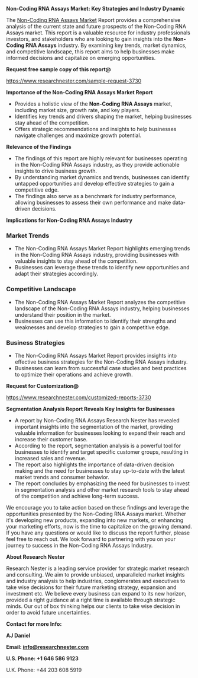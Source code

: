 ﻿<a name="_hlk168570615"></a><a name="_hlk168498031"></a>**Non-Coding RNA Assays Market: Key Strategies and Industry Dynamic**

The [Non-Coding RNA Assays Market](https://www.researchnester.com/reports/non-coding-rna-assays-market/3730) Report provides a comprehensive analysis of the current state and future prospects of the Non-Coding RNA Assays market. This report is a valuable resource for industry professionals investors, and stakeholders who are looking to gain insights into the **Non-Coding RNA Assays** industry. By examining key trends, market dynamics, and competitive landscape, this report aims to help businesses make informed decisions and capitalize on emerging opportunities.

**Request free sample copy of this report@**

<https://www.researchnester.com/sample-request-3730> 

**Importance of the Non-Coding RNA Assays Market Report**

- Provides a holistic view of the **Non-Coding RNA Assays** market, including market size, growth rate, and key players.
- Identifies key trends and drivers shaping the market, helping businesses stay ahead of the competition.
- Offers strategic recommendations and insights to help businesses navigate challenges and maximize growth potential.

**Relevance of the Findings**

- The findings of this report are highly relevant for businesses operating in the Non-Coding RNA Assays industry, as they provide actionable insights to drive business growth.
- By understanding market dynamics and trends, businesses can identify untapped opportunities and develop effective strategies to gain a competitive edge.
- The findings also serve as a benchmark for industry performance, allowing businesses to assess their own performance and make data-driven decisions.

**Implications for Non-Coding RNA Assays Industry**
### **Market Trends**
- The Non-Coding RNA Assays Market Report highlights emerging trends in the Non-Coding RNA Assays industry, providing businesses with valuable insights to stay ahead of the competition.
- Businesses can leverage these trends to identify new opportunities and adapt their strategies accordingly.
### **Competitive Landscape**
- The Non-Coding RNA Assays Market Report analyzes the competitive landscape of the Non-Coding RNA Assays industry, helping businesses understand their position in the market.
- Businesses can use this information to identify their strengths and weaknesses and develop strategies to gain a competitive edge.
### **Business Strategies**
- The Non-Coding RNA Assays Market Report provides insights into effective business strategies for the Non-Coding RNA Assays industry.
- Businesses can learn from successful case studies and best practices to optimize their operations and achieve growth.

**Request for Customization@**

<https://www.researchnester.com/customized-reports-3730> 

**Segmentation Analysis Report Reveals Key Insights for Businesses**

- A report by Non-Coding RNA Assays Research Nester has revealed important insights into the segmentation of the market, providing valuable information for businesses looking to expand their reach and increase their customer base.
- According to the report, segmentation analysis is a powerful tool for businesses to identify and target specific customer groups, resulting in increased sales and revenue.
- The report also highlights the importance of data-driven decision making and the need for businesses to stay up-to-date with the latest market trends and consumer behavior.
- The report concludes by emphasizing the need for businesses to invest in segmentation analysis and other market research tools to stay ahead of the competition and achieve long-term success.

We encourage you to take action based on these findings and leverage the opportunities presented by the Non-Coding RNA Assays market. Whether it's developing new products, expanding into new markets, or enhancing your marketing efforts, now is the time to capitalize on the growing demand. If you have any questions or would like to discuss the report further, please feel free to reach out. We look forward to partnering with you on your journey to success in the Non-Coding RNA Assays Industry.

**About Research Nester**

Research Nester is a leading service provider for strategic market research and consulting. We aim to provide unbiased, unparalleled market insights and industry analysis to help industries, conglomerates and executives to take wise decisions for their future marketing strategy, expansion and investment etc. We believe every business can expand to its new horizon, provided a right guidance at a right time is available through strategic minds. Our out of box thinking helps our clients to take wise decision in order to avoid future uncertainties.

**Contact for more Info:**

**AJ Daniel**

**Email: info@researchnester.com**

**U.S. Phone: +1 646 586 9123**

U.K. Phone: +44 203 608 5919



